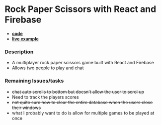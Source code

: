 # Rock Paper Scissors with React and Firebase
* [__code__](https://github.com/okputadora/react-firebase-rps)
* [__live example__](https://okputadora.github.io/react-firebase-rps/)
### Description
*  A multiplayer rock paper scissors game built with React and Firebase
* Allows two people to play and chat
### Remaining Issues/tasks
* ~~chat auto scrolls to bottom but doesn't allow the user to scrol up~~
* Need to track the players scores
* ~~not quite sure how to clear the entire database when the users close their windows~~
* what I probably want to do is allow for multiple games to be played at once
